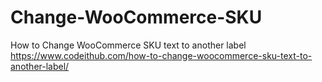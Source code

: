 # Change-WooCommerce-SKU
How to Change WooCommerce SKU text to another label<br>
https://www.codeithub.com/how-to-change-woocommerce-sku-text-to-another-label/
